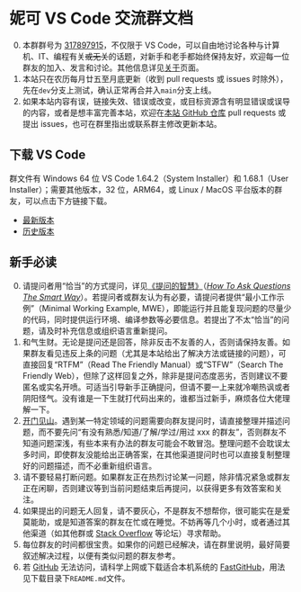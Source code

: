 # 妮可 VS Code 交流群文档

0. 本群群号为 [317897915](https://jq.qq.com/?_wv=1027&k=nRtgiI02)，不仅限于 VS Code，可以自由地讨论各种与计算机、IT、编程有关~~或无关~~的话题，对新手和老手都始终保持友好，欢迎每一位群友的加入、发言和讨论。其他信息详见[关于](/about)页面。
1. 本站只在农历每月廿五至月底更新（收到 pull requests 或 issues 时除外），先在`dev`分支上测试，确认正常再合并入`main`分支上线。
1. 如果本站内容有误，链接失效、错误或改变，或目标资源含有明显错误或误导的内容，或者是想丰富完善本站，欢迎在[本站 GitHub 仓库](https://github.com/iw17/vscode) pull requests 或提出 issues，也可在群里指出或联系群主修改更新本站。

## 下载 VS Code

群文件有 Windows 64 位 VS Code 1.64.2（System Installer）和 1.68.1（User Installer）；需要其他版本，32 位，ARM64，或 Linux / MacOS 平台版本的群友，可以点击下方链接下载。

- [最新版本](https://code.visualstudio.com/download)
- [历史版本](https://code.visualstudio.com/updates)

## 新手必读

0. 请提问者用“恰当”的方式提问，详见[《提问的智慧》](https://lug.ustc.edu.cn/wiki/doc/smart-questions/)（[_How To Ask Questions The Smart Way_](http://www.catb.org/~esr/faqs/smart-questions.html)）。若提问者或群友认为有必要，请提问者提供“最小工作示例”（Minimal Working Example, MWE），即能运行并且能复现问题的尽量少的代码，同时提供运行环境、编译参数等必要信息。若提出了不太“恰当”的问题，请及时补充信息或组织语言重新提问。
1. 和气生财。无论是提问还是回答，除非反击不友善的人，否则请保持友善。如果群友看见违反上条的问题（尤其是本站给出了解决方法或链接的问题），可直接回复“RTFM”（Read The Friendly Manual）或“STFW”（Search The Friendly Web），但除了这样回复之外，除非是提问态度恶劣，否则建议不要匿名或实名开喷。可适当引导新手正确提问，但请不要一上来就冷嘲热讽或者阴阳怪气。没有谁是一下生就打代码出来的，谁都当过新手，麻烦各位大佬理解一下。
1. [开门见山](https://blog.iw17.cc/just-ask/)。遇到某一特定领域的问题需要向群友提问时，请直接整理并描述问题，而不要先问“有没有熟悉/知道/了解/学过/用过 xxx 的群友”，否则群友不知道问题深浅，有些本来有办法的群友可能会不敢冒泡。整理问题不会耽误太多时间，即使群友没能给出正确答案，在其他渠道提问时也可以直接复制整理好的问题描述，而不必重新组织语言。
1. 请不要轻易打断问题。如果群友正在热烈讨论某一问题，除非情况紧急或群友正在闲聊，否则建议等到当前问题结束后再提问，以获得更多有效答案和关注。
1. 如果提出的问题无人回复，请不要灰心，不是群友不想帮你，很可能实在是爱莫能助，或是知道答案的群友在忙或在睡觉。不妨再等几个小时，或者通过其他渠道（如其他群或 [Stack Overflow](https://stackoverflow.com) 等论坛）寻求帮助。
1. 每位群友的时间都很宝贵。如果你的问题已经解决，请在群里说明，最好简要叙述解决过程，以便有类似问题的群友参考。
1. 若 [GitHub](https://github.com) 无法访问，请科学上网或下载适合本机系统的 [FastGitHub](https://cloud.tsinghua.edu.cn/d/df482a15afb64dfeaff8/)，用法见下载目录下`README.md`文件。
